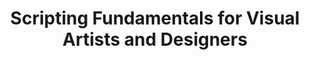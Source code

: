 ---
title: Scripting Fundamentals for Visual Artists and Designers
number: DART 200 (ART 200)
credits: 3
academic-home: Arts & Arch
course-type: [supporting]
description:  
bulletin-link: https://bulletins.psu.edu/search/?search=%22art+200%22
pathway-list: [Video Production, Digital Design, Interactive Media Developer]
---